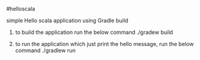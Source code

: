 #helloscala

simple Hello scala application using Gradle build

1. to build the application run the below command
./gradew build

2. to run the application which just print the hello message, run the below command
./gradlew run
